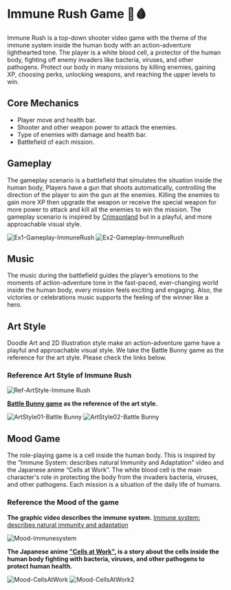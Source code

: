 # Immune Rush Game 💉🩸
   Immune Rush is a top-down shooter video game with the theme of the immune system inside the human body with an action-adventure lighthearted tone. The player is a white blood cell, a protector of the human body, fighting off enemy invaders like bacteria, viruses, and other pathogens. Protect our body in many missions by killing enemies, gaining XP, choosing perks, unlocking weapons, and reaching the upper levels to win.
   
## Core Mechanics 
- Player move and health bar.  
- Shooter and other weapon power to attack the enemies.  
- Type of enemies with damage and health bar.  
- Battlefield of each mission. 

## Gameplay  
  The gameplay scenario is a battlefield that simulates the situation inside the human body, Players have a gun that shoots automatically, controlling the direction of the player to aim the gun at the enemies. Killing the enemies to gain more XP then upgrade the weapon or receive the special weapon for more power to attack and kill all the enemies to win the mission. The gameplay scenario is inspired by [Crimsonland](https://store.steampowered.com/app/262830/Crimsonland/?l=polish) but in a playful, and more approachable visual style. 

![Ex1-Gameplay-ImmuneRush](https://github.com/user-attachments/assets/b059b42c-395f-441c-9c32-6dee6e1d876c)
![Ex2-Gameplay-ImmuneRush](https://github.com/user-attachments/assets/76d4f4b0-d53e-4cc0-9ef9-50f30d6756e8)


## Music
  The music during the battlefield guides the player’s emotions to the moments of action-adventure tone in the fast-paced, ever-changing world inside the human body, every mission feels exciting and engaging. Also, the victories or celebrations music supports the feeling of the winner like a hero. 

## Art Style 
  Doodle Art and 2D Illustration style make an action-adventure game have a playful and approachable visual style. We take the Battle Bunny game as the reference for the art style. Please check the links below.
  
### Reference Art Style of Immune Rush  

![Ref-ArtStyle-Immune Rush](https://github.com/user-attachments/assets/c0fc025c-b851-4b62-895d-9ba1752a4147)

**[Battle Bunny game](https://apps.apple.com/us/app/battle-bunny-tower-defense-war/id1497484147) as the reference of the art style.**

![ArtStyle01-Battle Bunny](https://github.com/user-attachments/assets/f4f5859d-35f1-4799-93ed-9ecc4237e886)
![ArtStyle02-Battle Bunny](https://github.com/user-attachments/assets/8e47bed8-6844-4de4-b9a6-80875bdc2194)

## Mood Game
  The role-playing game is a cell inside the human body. This is inspired by the “Immune System: describes natural Immunity and Adaptation” video and the Japanese anime “Cells at Work”. The white blood cell is the main character's role in protecting the body from the invaders bacteria, viruses, and other pathogens. Each mission is a situation of the daily life of humans. 

### Reference the Mood of the game

**The graphic video describes the immune system.** 
[Immune system: describes natural immunity and adaptation](https://www.youtube.com/watch?v=PzunOgYHeyg&t=162s) 

![Mood-Immunesystem](https://github.com/user-attachments/assets/d9792560-3b6a-4d86-9cdc-08aa6d4c83d0)


**The Japanese anime ["Cells at Work"](https://www.youtube.com/watch?v=1xgodAOKWM8), is a story about the cells inside the human body 
fighting with bacteria, viruses, and other pathogens to protect human health.** 

![Mood-CellsAtWork](https://github.com/user-attachments/assets/b75f4271-4c14-4b14-a67c-42961421a1bc)
![Mood-CellsAtWork2](https://github.com/user-attachments/assets/a4f76dd5-ada5-4c7c-905d-f1856173fa91)



